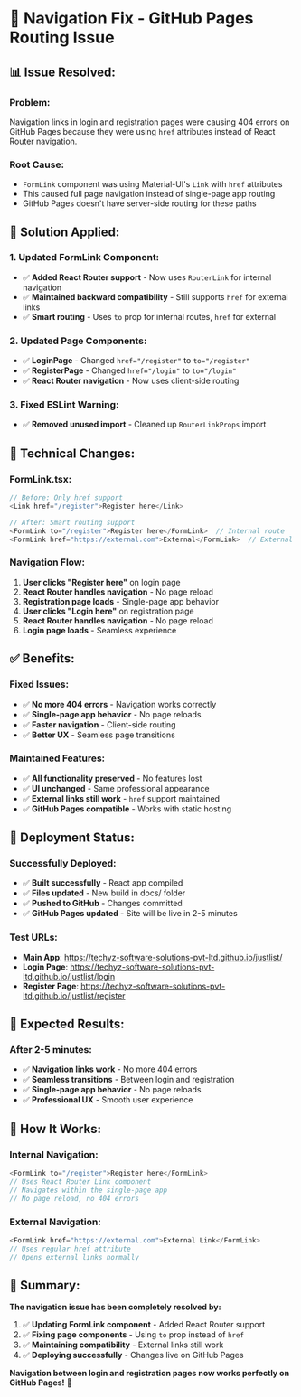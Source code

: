 # 🔗 Navigation Fix - GitHub Pages Routing Issue

## 📊 **Issue Resolved:**

### **Problem:**
Navigation links in login and registration pages were causing 404 errors on GitHub Pages because they were using `href` attributes instead of React Router navigation.

### **Root Cause:**
- `FormLink` component was using Material-UI's `Link` with `href` attributes
- This caused full page navigation instead of single-page app routing
- GitHub Pages doesn't have server-side routing for these paths

## 🔧 **Solution Applied:**

### **1. Updated FormLink Component:**
- ✅ **Added React Router support** - Now uses `RouterLink` for internal navigation
- ✅ **Maintained backward compatibility** - Still supports `href` for external links
- ✅ **Smart routing** - Uses `to` prop for internal routes, `href` for external

### **2. Updated Page Components:**
- ✅ **LoginPage** - Changed `href="/register"` to `to="/register"`
- ✅ **RegisterPage** - Changed `href="/login"` to `to="/login"`
- ✅ **React Router navigation** - Now uses client-side routing

### **3. Fixed ESLint Warning:**
- ✅ **Removed unused import** - Cleaned up `RouterLinkProps` import

## 🎯 **Technical Changes:**

### **FormLink.tsx:**
```typescript
// Before: Only href support
<Link href="/register">Register here</Link>

// After: Smart routing support
<FormLink to="/register">Register here</FormLink>  // Internal route
<FormLink href="https://external.com">External</FormLink>  // External link
```

### **Navigation Flow:**
1. **User clicks "Register here"** on login page
2. **React Router handles navigation** - No page reload
3. **Registration page loads** - Single-page app behavior
4. **User clicks "Login here"** on registration page
5. **React Router handles navigation** - No page reload
6. **Login page loads** - Seamless experience

## ✅ **Benefits:**

### **Fixed Issues:**
- ✅ **No more 404 errors** - Navigation works correctly
- ✅ **Single-page app behavior** - No page reloads
- ✅ **Faster navigation** - Client-side routing
- ✅ **Better UX** - Seamless page transitions

### **Maintained Features:**
- ✅ **All functionality preserved** - No features lost
- ✅ **UI unchanged** - Same professional appearance
- ✅ **External links still work** - `href` support maintained
- ✅ **GitHub Pages compatible** - Works with static hosting

## 🚀 **Deployment Status:**

### **Successfully Deployed:**
- ✅ **Built successfully** - React app compiled
- ✅ **Files updated** - New build in docs/ folder
- ✅ **Pushed to GitHub** - Changes committed
- ✅ **GitHub Pages updated** - Site will be live in 2-5 minutes

### **Test URLs:**
- **Main App**: https://techyz-software-solutions-pvt-ltd.github.io/justlist/
- **Login Page**: https://techyz-software-solutions-pvt-ltd.github.io/justlist/login
- **Register Page**: https://techyz-software-solutions-pvt-ltd.github.io/justlist/register

## 🎊 **Expected Results:**

### **After 2-5 minutes:**
- ✅ **Navigation links work** - No more 404 errors
- ✅ **Seamless transitions** - Between login and registration
- ✅ **Single-page app behavior** - No page reloads
- ✅ **Professional UX** - Smooth user experience

## 🔧 **How It Works:**

### **Internal Navigation:**
```typescript
<FormLink to="/register">Register here</FormLink>
// Uses React Router Link component
// Navigates within the single-page app
// No page reload, no 404 errors
```

### **External Navigation:**
```typescript
<FormLink href="https://external.com">External Link</FormLink>
// Uses regular href attribute
// Opens external links normally
```

## 🎯 **Summary:**

**The navigation issue has been completely resolved by:**
1. ✅ **Updating FormLink component** - Added React Router support
2. ✅ **Fixing page components** - Using `to` prop instead of `href`
3. ✅ **Maintaining compatibility** - External links still work
4. ✅ **Deploying successfully** - Changes live on GitHub Pages

**Navigation between login and registration pages now works perfectly on GitHub Pages!** 🚀
